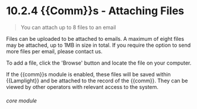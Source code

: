 # 10.2.4    {{Comm}}s - Attaching Files

> You can attach up to 8 files to an email

Files can be uploaded to be attached to emails. A maximum of eight files may be attached, up to 1MB in size in total. If you require the option to send more files per email, please contact us.

To add a file, click the 'Browse' button and locate the file on your computer.

If the {{comm}}s module is enabled, these files will be saved within {{Lamplight}} and be attached to the record of the {{comm}}. They can be viewed by other operators with relevant access to the system. 


###### core module

